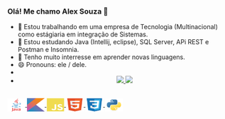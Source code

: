 ### Olá! Me chamo Alex Souza 👋

- 🔭 Estou trabalhando em uma empresa de Tecnologia (Multinacional) como estágiaria em integração de Sistemas.
- 🌱 Estou estudando Java (Intellij, eclipse), SQL Server, APi REST e Postman e Insomnia.
- 💬 Tenho muito interresse em aprender novas linguagens.
- 😄 Pronouns: ele / dele.
- 
- <div align="center">
  <a href="https://github.com/AlexBCSouza">
  <img height="180em" src="https://github-readme-stats.vercel.app/api?username=AlexBCSouza&show_icons=true&theme=dracula&include_all_commits=true&count_private=true"/>
  <img height="180em" src="https://github-readme-stats.vercel.app/api/top-langs/?username=AlexBCSouza&layout=compact&langs_count=7&theme=dracula"/>
</div>
<div style="display: inline_block"><br>
  <img align="center" alt="Rafa-Java" height="30" width="40" src="https://github.com/devicons/devicon/blob/master/icons/java/java-original-wordmark.svg">
  <img align="center" alt="Rafa-Js" height="30" width="40" src="https://github.com/devicons/devicon/blob/master/icons/kotlin/kotlin-original.svg">
  <img align="center" alt="Rafa-Js" height="30" width="40" src="https://raw.githubusercontent.com/devicons/devicon/master/icons/javascript/javascript-plain.svg">
  <img align="center" alt="Rafa-HTML" height="30" width="40" src="https://raw.githubusercontent.com/devicons/devicon/master/icons/html5/html5-original.svg">
  <img align="center" alt="Rafa-CSS" height="30" width="40" src="https://raw.githubusercontent.com/devicons/devicon/master/icons/css3/css3-original.svg">
  <img align="center" alt="Rafa-Python" height="30" width="40" src="https://raw.githubusercontent.com/devicons/devicon/master/icons/python/python-original.svg">
  
</div>
